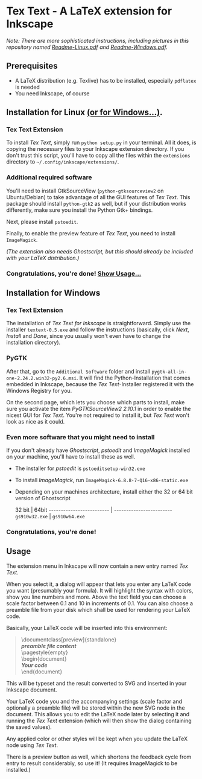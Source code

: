 # Tex Text - A LaTeX extension for Inkscape

*Note: There are more sophisticated instructions, including pictures in this repository named [Readme-Linux.pdf](https://bitbucket.org/leberwurstsaft/textext/raw/tip/Readme-Linux.pdf) and [Readme-Windows.pdf](https://bitbucket.org/leberwurstsaft/textext/raw/tip/Readme-Windows.pdf).*

## Prerequisites

- A LaTeX distribution (e.g. Texlive) has to be installed, especially `pdflatex` is needed
- You need Inkscape, of course


## Installation for Linux [(or for Windows...)](#markdown-header-installation-for-windows).

### Tex Text Extension

To install *Tex Text*, simply run `python setup.py` in your terminal.
All it does, is copying the necessary files to your Inkscape extension directory. If you don't trust this script, you'll have to copy all the files within the `extensions` directory to `~/.config/inkscape/extensions/`.

### Additional required software

You'll need to install GtkSourceView (`python-gtksourceview2` on Ubuntu/Debian) to take advantage of all the GUI features of *Tex Text*.
This package should install `python-gtk2` as well, but if your distribution works differently, make sure you install the Python Gtk+ bindings.

Next, please install `pstoedit`.

Finally, to enable the preview feature of *Tex Text*, you need to install `ImageMagick`.

*(The extension also needs Ghostscript, but this should already be included with your LaTeX distribution.)*

### Congratulations, you're done! [Show Usage...](#markdown-header-usage)


## Installation for Windows

### Tex Text Extension

The installation of *Tex Text for Inkscape* is straightforward.
Simply use the installer `textext-0.5.exe` and follow the instructions (basically, click *Next*, *Install* and *Done*, since you usually won't even have to change the installation directory).


### PyGTK

After that, go to the `Additional Software` folder and install `pygtk-all-in-one-2.24.2.win32-py2.6.msi`. It will find the Python-Installation that comes embedded in Inkscape, because the *Tex Text*-Installer registered it with the Windows Registry for you.

On the second page, which lets you choose which parts to install, make sure you activate the item *PyGTKSourceView2 2.10.1* in order to enable the nicest GUI for *Tex Text*. You're not required to install it, but *Tex Text* won't look as nice as it could.

### Even more software that you might need to install

If you don't already have *Ghostscript*, *pstoedit* and *ImageMagick* installed on your machine, you'll have to install these as well.

- The installer for *pstoedit* is `pstoeditsetup-win32.exe`
- To install *ImageMagick*, run `ImageMagick-6.8.8-7-Q16-x86-static.exe`
- Depending on your machines architecture, install either the 32 or 64 bit version of Ghostscript

  32 bit                  |  64bit
------------------------- | ------------------------
`gs910w32.exe`            | `gs910w64.exe`


### Congratulations, you're done!

## Usage

The extension menu in Inkscape will now contain a new entry named *Tex Text*.

When you select it, a dialog will appear that lets you enter any LaTeX code you want (presumably your formula). It will highlight the syntax with colors, show you line numbers and more. Above the text field you can choose a scale factor between 0.1 and 10 in increments of 0.1. You can also choose a preamble file from your disk which shall be used for rendering your LaTeX code.

Basically, your LaTeX code will be inserted into this environment:

> \documentclass[preview]{standalone}  
> ***preamble file content***  
> \pagestyle{empty}  
> \begin{document}  
> ***Your code***  
> \end{document}  

This will be typeset and the result converted to SVG and inserted in your Inkscape document.

Your LaTeX code you and the accompanying settings (scale factor and optionally a preamble file) will be stored within the new SVG node in the document. This allows you to edit the LaTeX node later by selecting it and running the *Tex Text* extension (which will then show the dialog containing the saved values).

Any applied color or other styles will be kept when you update the LaTeX node using *Tex Text*.

There is a preview button as well, which shortens the feedback cycle from entry to result considerably, so use it! (It requires ImageMagick to be installed.)